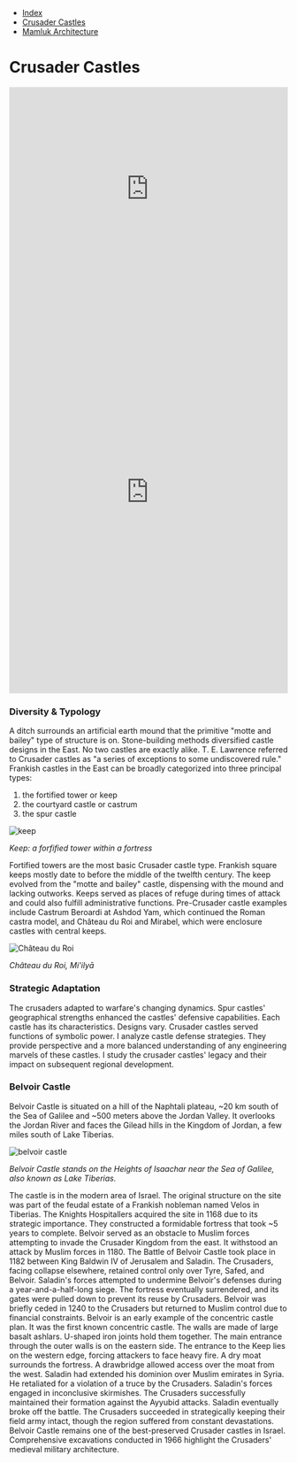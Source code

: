 * [Index](index.md)
* [Crusader Castles](crusader-castle.md)
* [Mamluk Architecture](mamluk.md)

# Crusader Castles

<html>
    <body>
        <iframe title="Number of Crusader Castles by Modern State" aria-label="Map" id="datawrapper-chart-Usn9M" src="https://datawrapper.dwcdn.net/Usn9M/1/" scrolling="no" frameborder="0" style="width: 0; min-width: 100% !important; border: none;" height="367" data-external="1"></iframe>
        <iframe title="Where the Crusader Castles Are in Israel" aria-label="Map" id="datawrapper-chart-9Qlcz" src="https://datawrapper.dwcdn.net/9Qlcz/2/" scrolling="no" frameborder="0" style="width: 0; min-width: 100% !important; border: none;" height="729" data-external="1"></iframe>
        <script type="text/javascript">
            !function() {
                "use strict";
                window.addEventListener("message", (function(a) {
                    if (void 0 !== a.data["datawrapper-height"]) {
                        var e = document.querySelectorAll("iframe");
                        for (var t in a.data["datawrapper-height"])
                            for (var r = 0; r < e.length; r++)
                                if (e[r].contentWindow === a.source) {
                                    var i = a.data["datawrapper-height"][t] + "px";
                                    e[r].style.height = i
                                }
                    }
                }))
            } ();
        </script>
    </body>
</html>

### Diversity & Typology

A ditch surrounds an artificial earth mound that the primitive "motte and bailey" type of structure is on. Stone-building methods diversified castle designs in the East. No two castles are exactly alike. T. E. Lawrence referred to Crusader castles as "a series of exceptions to some undiscovered rule." Frankish castles in the East can be broadly categorized into three principal types:
1. the fortified tower or keep
1. the courtyard castle or castrum
1. the spur castle

![keep](https://static.timesofisrael.com/www/uploads/2012/08/citadel-Tower-of-David-Photo-Shmuel-Bar-Am-1024x640.jpg)

*Keep: a forfified tower within a fortress*

Fortified towers are the most basic Crusader castle type. Frankish square keeps mostly date to before the middle of the twelfth century. The keep evolved from the "motte and bailey" castle, dispensing with the mound and lacking outworks. Keeps served as places of refuge during times of attack and could also fulfill administrative functions. Pre-Crusader castle examples include Castrum Beroardi at Ashdod Yam, which continued the Roman castra model, and Château du Roi and Mirabel, which were enclosure castles with central keeps.

![Château du Roi](https://cf.bstatic.com/xdata/images/hotel/max1280x900/355975105.jpg?k=0104d75e80bafba0006dee664d14f45a2bc8fd2776c78bd0bce53fc0b9357057&o=&hp=1)

*Château du Roi, Mi'ilyā*

### Strategic Adaptation

The crusaders adapted to warfare's changing dynamics. Spur castles' geographical strengths enhanced the castles' defensive capabilities. Each castle has its characteristics. Designs vary. Crusader castles served functions of symbolic power. I analyze castle defense strategies. They provide perspective and a more balanced understanding of any engineering marvels of these castles. I study the crusader castles' legacy and their impact on subsequent regional development.

### Belvoir Castle

Belvoir Castle is situated on a hill of the Naphtali plateau, ~20 km south of the Sea of Galilee and ~500 meters above the Jordan Valley. It overlooks the Jordan River and faces the Gilead hills in the Kingdom of Jordan, a few miles south of Lake Tiberias.


![belvoir castle](https://upload.wikimedia.org/wikipedia/commons/thumb/8/86/Kokhav-Hayarden_BelVoir_V.JPG/2560px-Kokhav-Hayarden_BelVoir_V.JPG)

*Belvoir Castle stands on the Heights of Isaachar near the Sea of Galilee, also known as Lake Tiberias.*

The castle is in the modern area of Israel. The original structure on the site was part of the feudal estate of a Frankish nobleman named Velos in Tiberias. The Knights Hospitallers acquired the site in 1168 due to its strategic importance. They constructed a formidable fortress that took ~5 years to complete. Belvoir served as an obstacle to Muslim forces attempting to invade the Crusader Kingdom from the east. It withstood an attack by Muslim forces in 1180. The Battle of Belvoir Castle took place in 1182 between King Baldwin IV of Jerusalem and Saladin. The Crusaders, facing collapse elsewhere, retained control only over Tyre, Safed, and Belvoir. Saladin's forces attempted to undermine Belvoir's defenses during a year-and-a-half-long siege. The fortress eventually surrendered, and its gates were pulled down to prevent its reuse by Crusaders. Belvoir was briefly ceded in 1240 to the Crusaders but returned to Muslim control due to financial constraints. Belvoir is an early example of the concentric castle plan. It was the first known concentric castle. The walls are made of large basalt ashlars. U-shaped iron joints hold them together. The main entrance through the outer walls is on the eastern side. The entrance to the Keep lies on the western edge, forcing attackers to face heavy fire. A dry moat surrounds the fortress. A drawbridge allowed access over the moat from the west. Saladin had extended his dominion over Muslim emirates in Syria. He retaliated for a violation of a truce by the Crusaders. Saladin's forces engaged in inconclusive skirmishes. The Crusaders successfully maintained their formation against the Ayyubid attacks. Saladin eventually broke off the battle. The Crusaders succeeded in strategically keeping their field army intact, though the region suffered from constant devastations. Belvoir Castle remains one of the best-preserved Crusader castles in Israel. Comprehensive excavations conducted in 1966 highlight the Crusaders' medieval military architecture.